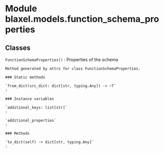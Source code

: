 Module blaxel.models.function_schema_properties
===============================================

Classes
-------

`FunctionSchemaProperties()`
:   Properties of the schema
    
    Method generated by attrs for class FunctionSchemaProperties.

    ### Static methods

    `from_dict(src_dict: dict[str, typing.Any]) ‑> ~T`
    :

    ### Instance variables

    `additional_keys: list[str]`
    :

    `additional_properties`
    :

    ### Methods

    `to_dict(self) ‑> dict[str, typing.Any]`
    :
